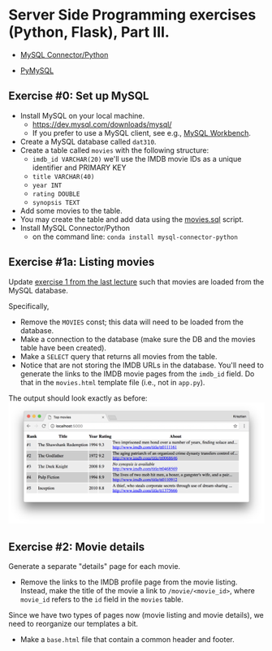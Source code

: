 # Server Side Programming exercises (Python, Flask), Part III.

  * [MySQL Connector/Python](https://dev.mysql.com/doc/connector-python/en/)

  * [PyMySQL](https://github.com/PyMySQL/PyMySQL/)

## Exercise #0: Set up MySQL

  * Install MySQL on your local machine.
    - https://dev.mysql.com/downloads/mysql/
    - If you prefer to use a MySQL client, see e.g., [MySQL Workbench](https://dev.mysql.com/downloads/workbench/).
  * Create a MySQL database called `dat310`.
  * Create a table called `movies` with the following structure:
    - `imdb_id VARCHAR(20)` we'll use the IMDB movie IDs as a unique identifier and PRIMARY KEY
    - `title VARCHAR(40)`
    - `year INT`
    - `rating DOUBLE`
    - `synopsis TEXT`
  * Add some movies to the table.
  * You may create the table and add data using the [movies.sql](movies.sql) script.
  * Install MySQL Connector/Python
    - on the command line: `conda install mysql-connector-python`


## Exercise #1a: Listing movies

Update [exercise 1 from the last lecture](../../../../solutions/python/flask2/ex_1) such that movies are loaded from the MySQL database.

Specifically,

  * Remove the `MOVIES` const; this data will need to be loaded from the database.
  * Make a connection to the database (make sure the DB and the movies table have been created).
  * Make a `SELECT` query that returns all movies from the table.
  * Notice that are not storing the IMDB URLs in the database. You'll need to generate the links to the IMDB movie pages from the `imdb_id` field. Do that in the `movies.html` template file (i.e., not in `app.py`).

The output should look exactly as before:
![Exercise1](images/exercise1.png)


## Exercise #2: Movie details

Generate a separate "details" page for each movie.

  * Remove the links to the IMDB profile page from the movie listing. Instead, make the title of the movie a link to `/movie/<movie_id>`, where `movie_id` refers to the `id` field in the `movies` table.

Since we have two types of pages now (movie listing and movie details), we need to reorganize our templates a bit.

  * Make a `base.html` file that contain a common header and footer.
